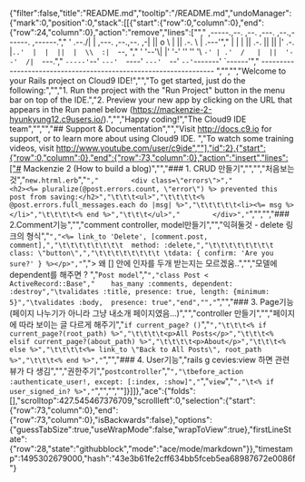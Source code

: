 {"filter":false,"title":"README.md","tooltip":"/README.md","undoManager":{"mark":0,"position":0,"stack":[[{"start":{"row":0,"column":0},"end":{"row":24,"column":0},"action":"remove","lines":["","     ,-----.,--.                  ,--. ,---.   ,--.,------.  ,------.","    '  .--./|  | ,---. ,--.,--. ,-|  || o   \\  |  ||  .-.  \\ |  .---'","    |  |    |  || .-. ||  ||  |' .-. |`..'  |  |  ||  |  \\  :|  `--, ","    '  '--'\\|  |' '-' ''  ''  '\\ `-' | .'  /   |  ||  '--'  /|  `---.","     `-----'`--' `---'  `----'  `---'  `--'    `--'`-------' `------'","    ----------------------------------------------------------------- ","","","Welcome to your Rails project on Cloud9 IDE!","","To get started, just do the following:","","1. Run the project with the \"Run Project\" button in the menu bar on top of the IDE.","2. Preview your new app by clicking on the URL that appears in the Run panel below (https://mackenzie-2-hyunkyung12.c9users.io/).","","Happy coding!","The Cloud9 IDE team","","","## Support & Documentation","","Visit http://docs.c9.io for support, or to learn more about using Cloud9 IDE. ","To watch some training videos, visit http://www.youtube.com/user/c9ide",""],"id":2},{"start":{"row":0,"column":0},"end":{"row":73,"column":0},"action":"insert","lines":["# Mackenzie 2 (How to build a blog)","","### 1. CRUD 만들기","","","처음보는것","``new.htrml.erb``","```","        <div class=\"errors\">","            <h2><%= pluralize(@post.errors.count, \"error\") %> prevented this post from saving:</h2>","\t\t\t<ul>","\t\t\t\t<% @post.errors.full_messages.each do |msg| %>","\t\t\t\t\t<li><%= msg %></li>","\t\t\t\t<% end %>","\t\t\t</ul>","        </div>","```","","","### 2.Comment기능","","comment controller, model만들기","","익혀둘것 - delete 링크의 형식","```","<%= link_to 'Delete', [comment.post, comment],","\t\t\t\t\t\t\t\t  method: :delete,","\t\t\t\t\t\t\t\t  class: \"button\",","\t\t\t\t\t\t\t\t \tdata: { confirm: 'Are you sure?' } %></p>","```","> 왜 [] 안에 인자를 두개 받는지는 모르겠움..","","모델에 dependent를 해주면 ? ","``Post model``","```","class Post < ActiveRecord::Base","    has_many :comments, dependent: :destroy","\tvalidates :title, presence: true, length: {minimum: 5}","\tvalidates :body,  presence: true","end","","```","","### 3. Page기능 (페이지 나누기가 아니라 그냥 내소개 페이지였음...)","","controller 만들기","","페이지에 따라 보이는 글 다르게 해주기","``if current_page? ()``","```","\t\t\t<% if current_page?(root_path) %>","\t\t\t\t<p>All Posts</p>","\t\t\t<% elsif current_page?(about_path) %>","\t\t\t\t<p>About</p>","\t\t\t<% else %>","\t\t\t\t<%= link_to \"Back to All Posts\", root_path %>","\t\t\t<% end %>","```","","### 4. User기능","rails g cevies:view 하면 관련 뷰가 다 생김","","권한주기","``postcontroller``","```","\tbefore_action :authenticate_user!, except: [:index, :show]","```","``view``","```","\t<% if user_signed_in? %>","```","","",""]}]]},"ace":{"folds":[],"scrolltop":427.545467376709,"scrollleft":0,"selection":{"start":{"row":73,"column":0},"end":{"row":73,"column":0},"isBackwards":false},"options":{"guessTabSize":true,"useWrapMode":false,"wrapToView":true},"firstLineState":{"row":28,"state":"githubblock","mode":"ace/mode/markdown"}},"timestamp":1495302679000,"hash":"43e3b61fe2cff634bb5fceb5ea68987672e0086f"}